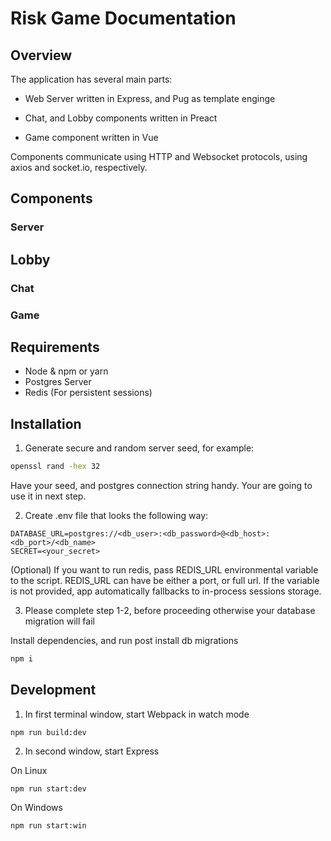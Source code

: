# Risk Game Documentation

## Overview

The application has several main parts:

- Web Server written in Express, and Pug as template enginge

- Chat, and Lobby components written in Preact

- Game component written in Vue

Components communicate using HTTP and Websocket protocols, using axios and socket.io, respectively. 

## Components

### Server

## Lobby

### Chat

### Game

## Requirements

- Node & npm or yarn
- Postgres Server
- Redis (For persistent sessions)

## Installation

1. Generate secure and random server seed, for example: 

```bash
openssl rand -hex 32
```

Have your seed, and postgres connection string handy. Your are going to use it in next step.

2. Create .env file that looks the following way:

```
DATABASE_URL=postgres://<db_user>:<db_password>@<db_host>:<db_port>/<db_name>
SECRET=<your_secret>
```

(Optional) If you want to run redis, pass REDIS_URL environmental variable to the script. REDIS_URL can have be either a port, or full url. If the variable is not provided, app automatically fallbacks to in-process sessions storage.

3. Please complete step 1-2, before proceeding otherwise your database migration will fail 

Install dependencies, and run post install db migrations

```bash
npm i
```

## Development

1. In first terminal window, start Webpack in watch mode

```
npm run build:dev
```

2. In second window, start Express 

On Linux

```
npm run start:dev
```

On Windows

```
npm run start:win
```

